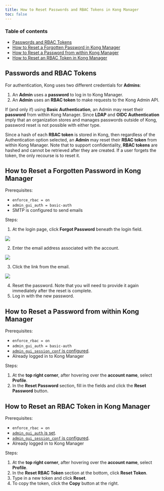 ```yaml
---
title: How to Reset Passwords and RBAC Tokens in Kong Manager
toc: false
---
```


### Table of contents

* [Passwords and RBAC Tokens](passwords-and-rbac-tokens)
* [How to Reset a Forgotten Password in Kong Manager](how-to-reset-a-forgotten-password-in-kong-manager)
* [How to Reset a Password from within Kong Manager](how-to-reset-a-password-from-within-kong-manager)
* [How to Reset an RBAC Token in Kong Manager](how-to-reset-an-rbac-token-in-kong-manager)

## Passwords and RBAC Tokens

For authentication, Kong uses two different credentials for **Admins**:

1. An **Admin** uses a **password** to log in to Kong Manager.
2. An **Admin** uses an **RBAC token** to make requests to the Kong Admin API.

If (and only if) using **Basic Authentication**, an Admin may reset their **password** from within Kong Manager. Since **LDAP** and **OIDC Authentication** imply that an organization stores and manages passwords outside of Kong, password reset is not possible with either type.

Since a hash of each **RBAC token** is stored in Kong, then regardless of the Authentication option selected, an **Admin** may reset their **RBAC token** from within Kong Manager. Note that to support confidentiality, **RBAC tokens** are hashed and cannot be retrieved after they are created. If a user forgets the token, the only recourse is to reset it.

## How to Reset a Forgotten Password in Kong Manager

Prerequisites: 

* `enforce_rbac = on`
* `admin_gui_auth = basic-auth`
* SMTP is configured to send emails

Steps:

1. At the login page, click **Forgot Password** beneath the login field. 

<img src="s3://kong-doc-assets/0.35/kong-manager/how-to-reset-passwords-and-rbac/click-forgot-password.png">

2. Enter the email address associated with the account.

<img src="s3://kong-doc-assets/0.35/kong-manager/how-to-reset-passwords-and-rbac/enter-email-address.png">

3. Click the link from the email. 

<img src="s3://kong-doc-assets/0.35/kong-manager/how-to-reset-passwords-and-rbac/click-email-link.png">

4. Reset the password. Note that you will need to provide it again immediately after the reset is complete. 
5. Log in with the new password. 

## How to Reset a Password from within Kong Manager

Prerequisites: 

* `enforce_rbac = on`
* `admin_gui_auth = basic-auth`
* [`admin_gui_session_conf` is configured](/enterprise/{{kong.page_version}}/kong-manager/authentication/sessions/). 
* Already logged in to Kong Manager

Steps:

1. At the **top right corner**, after hovering over the **account name**, select **Profile**. 
2. In the **Reset Password** section, fill in the fields and click the **Reset Password** button.

## How to Reset an RBAC Token in Kong Manager

Prerequisites: 

* `enforce_rbac = on`
* [`admin_gui_auth` is set](/enterprise/{{kong.page_version}}kong-manager/security/#authentication-with-plugins).
* [`admin_gui_session_conf` is configured](/enterprise/{{kong.page_version}}/kong-manager/authentication/sessions/).
* Already logged in to Kong Manager

Steps:

1. At the **top right corner**, after hovering over the **account name**, select **Profile**. 
2. In the **Reset RBAC Token** section at the bottom, click **Reset Token**.
3. Type in a new token and click **Reset**. 
4. To copy the token, click the **Copy** button at the right.

